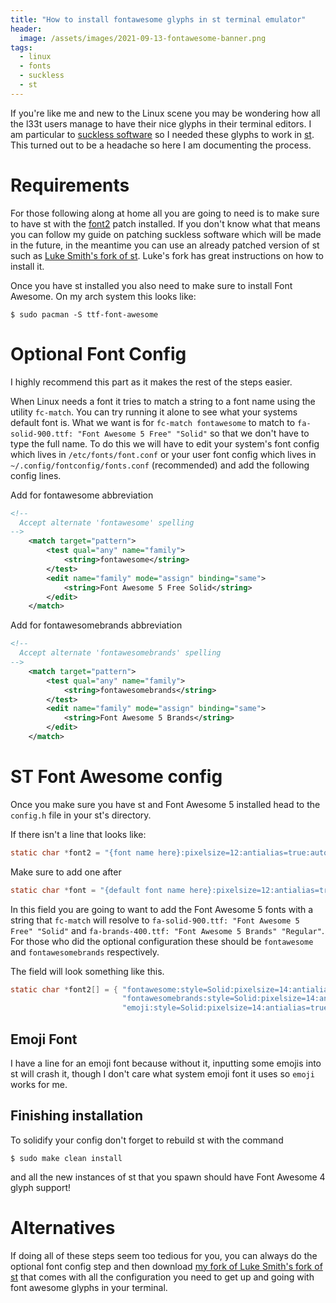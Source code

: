 ```yaml
---
title: "How to install fontawesome glyphs in st terminal emulator"
header:
  image: /assets/images/2021-09-13-fontawesome-banner.png
tags:
  - linux
  - fonts
  - suckless
  - st
---
```


If you're like me and new to the Linux scene you may be wondering how all the l33t users manage to have their nice glyphs in their terminal editors. I am particular to [suckless software](https://suckless.org/) so I needed these glyphs to work in [st](https://st.suckless.org/). This turned out to be a headache so here I am documenting the process.

# Requirements
For those following along at home all you are going to need is to make sure to have st with the [font2](https://st.suckless.org/patches/font2/) patch installed. If you don't know what that means you can follow my guide on patching suckless software which will be made in the future, in the meantime you can use an already patched version of st such as [Luke Smith's fork of st](https://st.suckless.org/patches/font2/). Luke's fork has great instructions on how to install it.

Once you have st installed you also need to make sure to install Font Awesome. On my arch system this looks like:
```console
$ sudo pacman -S ttf-font-awesome
```

# Optional Font Config
I highly recommend this part as it makes the rest of the steps easier.

When Linux needs a font it tries to match a string to a font name using the utility `fc-match`. You can try running it alone to see what your systems default font is. What we want is for `fc-match fontawesome` to match to `fa-solid-900.ttf: "Font Awesome 5 Free" "Solid"` so that we don't have to type the full name. To do this we will have to edit your system's font config which lives in `/etc/fonts/font.conf` or your user font config which lives in `~/.config/fontconfig/fonts.conf` (recommended) and add the following config lines.

Add for fontawesome abbreviation
```xml
<!--
  Accept alternate 'fontawesome' spelling
-->
    <match target="pattern">
        <test qual="any" name="family">
            <string>fontawesome</string>
        </test>
        <edit name="family" mode="assign" binding="same">
            <string>Font Awesome 5 Free Solid</string>
        </edit>
    </match>
```

Add for fontawesomebrands abbreviation
```xml
<!--
  Accept alternate 'fontawesomebrands' spelling
-->
    <match target="pattern">
        <test qual="any" name="family">
            <string>fontawesomebrands</string>
        </test>
        <edit name="family" mode="assign" binding="same">
            <string>Font Awesome 5 Brands</string>
        </edit>
    </match>
```

# ST Font Awesome config
Once you make sure you have st and Font Awesome 5 installed head to the `config.h` file in your st's directory.

If there isn't a line that looks like:
```c
static char *font2 = "{font name here}:pixelsize=12:antialias=true:autohint=true";
```
Make sure to add one after 
```c
static char *font = "{default font name here}:pixelsize=12:antialias=true:autohint=true";
```

In this field you are going to want to add the Font Awesome 5 fonts with a string that `fc-match` will resolve to `fa-solid-900.ttf: "Font Awesome 5 Free" "Solid"` and `fa-brands-400.ttf: "Font Awesome 5 Brands" "Regular"`. For those who did the optional configuration these should be `fontawesome` and `fontawesomebrands` respectively.

The field will look something like this.
```c
static char *font2[] = { "fontawesome:style=Solid:pixelsize=14:antialias=true:autohint=true",
                         "fontawesomebrands:style=Solid:pixelsize=14:antialias=true:autohint=true",
                         "emoji:style=Solid:pixelsize=14:antialias=true:autohint=true" };
```

## Emoji Font
I have a line for an emoji font because without it, inputting some emojis into st will crash it, though I don't care what system emoji font it uses so `emoji` works for me.

## Finishing installation
To solidify your config don't forget to rebuild st with the command

```console
$ sudo make clean install
```

and all the new instances of st that you spawn should have Font Awesome 4 glyph support!


# Alternatives
If doing all of these steps seem too tedious for you, you can always do the optional font config step and then download [my fork of Luke Smith's fork of st](https://github.com/zoomiti/st) that comes with all the configuration you need to get up and going with font awesome glyphs in your terminal.
